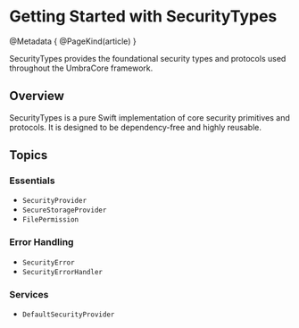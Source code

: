 # Getting Started with SecurityTypes

@Metadata {
    @PageKind(article)
}

SecurityTypes provides the foundational security types and protocols used throughout the UmbraCore framework.

## Overview

SecurityTypes is a pure Swift implementation of core security primitives and protocols. It is designed to be dependency-free and highly reusable.

## Topics

### Essentials

- ``SecurityProvider``
- ``SecureStorageProvider``
- ``FilePermission``

### Error Handling

- ``SecurityError``
- ``SecurityErrorHandler``

### Services

- ``DefaultSecurityProvider``
